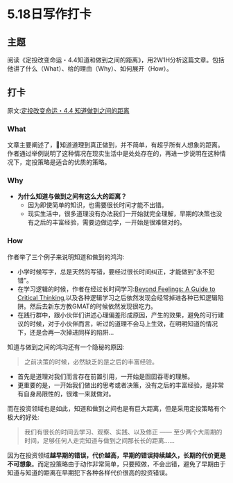 # 5.18日写作打卡

## 主题

阅读《定投改变命运・4.4知道和做到之间的距离》，用2W1H分析这篇文章。包括他讲了什么（What）、给的理由（Why）、如何展开（How）。
## 打卡
原文:[定投改变命运・4.4 知道做到之间的距离](http://ri.firesbox.com/#/cn/?id=_44-%e7%9f%a5%e9%81%93%e5%81%9a%e5%88%b0%e4%b9%8b%e9%97%b4%e7%9a%84%e8%b7%9d%e7%a6%bb)
### What  
文章主要阐述了，知道道理到真正做到，并不简单，有超乎所有人想象的距离。作者通过举例说明了这种情况在现实生活中是处处存在的，再进一步说明在这种情况下，定投策略是适合的优质的策略。
### Why  
- **为什么知道与做到之间有这么大的距离？**  
    - 因为即使简单的知识，也需要很长时间才能不出错。
    - 现实生活中，很多道理没有办法我们一开始就完全理解，早期的决策也没有之后的丰富经验，需要边做边学，一开始是很难做对的。

### How
作者举了三个例子来说明知道和做到的鸿沟:
- 小学时候写字，总是天然的写错，要经过很长时间纠正，才能做到“永不犯错”。
- 在学习逻辑的时候，作者在经过长时间学习:[Beyond Feelings: A Guide to Critical Thinking](https://www.amazon.com/Beyond-Feelings-Guide-Critical-Thinking/dp/0078038189/),以及各种逻辑学习之后依然发现会经常掉进各种已知逻辑陷阱。然后去新东方教GMAT的时候依然发现很吃力。
- 在践行群中，跟小伙伴们讲述心理偏差形成原因，产生的效果，避免的可行建议的时候，对于小伙伴而言，听过的道理不会马上生效，在明明知道的情况下，还是会再一次掉进同样的陷阱...

知道与做到之间的鸿沟还有一个隐秘的原因:
> 之前决策的时候，必然缺乏的是之后的丰富经验。  

- 首先是道理对我们而言存在前置引用，一开始是囫囵吞枣的理解。
- 更重要的是，一开始我们做出的思考或者决策，没有之后的丰富经验，是非常有自身局限性的，很难一来就做对。

而在投资领域也是如此，知道和做到之间也是有巨大距离，但是采用定投策略有个极大的好处:
> 我们有很长的时间去学习、观察、实践、以及修正 —— 至少两个大周期的时间，足够任何人走完知道与做到之间那长长的距离……  

因为在投资领域**越早期的错误，代价越高，早期的错误持续越久，长期的代价更是不可想象**。而定投策略由于动作非常简单，只要照做，不会出错，避免了早期由于知道与知道的距离在早期犯下各种各样代价很高的投资错误。